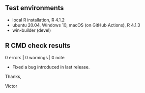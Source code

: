 ## Test environments
* local R installation, R 4.1.2
* ubuntu 20.04, Windows 10, macOS (on GitHub Actions), R 4.1.3
* win-builder (devel)

## R CMD check results

0 errors | 0 warnings | 0 note

* Fixed a bug introduced in last release.

Thanks,

Victor
